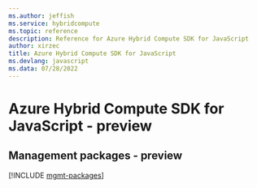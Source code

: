 ```yaml
---
ms.author: jeffish
ms.service: hybridcompute
ms.topic: reference
description: Reference for Azure Hybrid Compute SDK for JavaScript
author: xirzec
title: Azure Hybrid Compute SDK for JavaScript
ms.devlang: javascript
ms.data: 07/28/2022
---
```

# Azure Hybrid Compute SDK for JavaScript - preview

## Management packages - preview
[!INCLUDE [mgmt-packages](hybrid-compute-mgmt-index.md)]